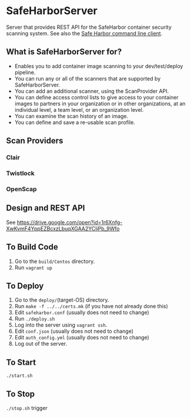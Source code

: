 # SafeHarborServer
Server that provides REST API for the SafeHarbor container security scanning system.
See also the [Safe Harbor command line client](https://github.com/ScaledMarkets/safeharborcmdclient).

## What is SafeHarborServer for?

<ul>
<li>Enables you to add container image scanning to your dev/test/deploy pipeline.</li>
<li>You can run any or all of the scanners that are supported by SafeHarborServer.</li>
<li>You can add an additional scanner, using the ScanProvider API.</li>
<li>You can define access control lists to give access to your container images
	to partners in your organization or in other organizations, at an individual
	level, a team level, or an organization level.</li>
<li>You can examine the scan history of an image.</li>
<li>You can define and save a re-usable scan profile.</li>
</ul>


## Scan Providers
### Clair
### Twistlock
### OpenScap

## Design and REST API
See https://drive.google.com/open?id=1r6Xnfg-XwKvmF4YppEZBcxzLbuqXGAA2YCIiPb_9Wfo
## To Build Code
1. Go to the <code>build/Centos</code> directory.
2. Run <code>vagrant up</code>

## To Deploy
1. Go to the <code>deploy/</code>(target-OS) directory.
2. Run <code>make -f ../../certs.mk</code> (if you have not already done this)
3. Edit <code>safeharbor.conf</code> (usually does not need to change)
4. Run <code>./deploy.sh</code>
5. Log into the server using <code>vagrant ssh</code>.
6. Edit <code>conf.json</code> (usually does not need to change)
7. Edit <code>auth_config.yml</code> (usually does not need to change)
8. Log out of the server.

## To Start
<code>./start.sh</code>

## To Stop
<code>./stop.sh</code>
 trigger

